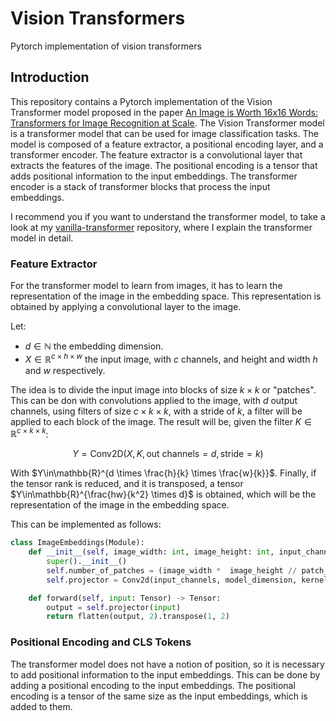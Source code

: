 # Vision Transformers
Pytorch implementation of vision transformers


## Introduction

This repository contains a Pytorch implementation of the Vision Transformer model proposed in the paper [An Image is Worth 16x16 Words: Transformers for Image Recognition at Scale](https://arxiv.org/abs/2010.11929). The Vision Transformer model is a transformer model that can be used for image classification tasks. The model is composed of a feature extractor, a positional encoding layer, and a transformer encoder. The feature extractor is a convolutional layer that extracts the features of the image. The positional encoding is a tensor that adds positional information to the input embeddings. The transformer encoder is a stack of transformer blocks that process the input embeddings.

I recommend you if you want to understand the transformer model, to take a look at my [vanilla-transformer](https://github.com/mr-raccoon-97/vanilla-transformer) repository, where I explain the transformer model in detail.



### Feature Extractor

For the transformer model to learn from images, it has to learn the representation of the image in the embedding space. This representation is obtained by applying a convolutional layer to the image.

Let:
- $d\in\mathbb{N}$ the embedding dimension.
- $X\in\mathbb{R}^{c \times h \times w}$ the input image, with $c$ channels, and height and width $h$ and $w$ respectively.

The idea is to divide the input image into blocks of size $k \times k$ or "patches". This can be don with convolutions applied to the image, with $d$ output channels, using filters of size $c \times k \times k$, with a stride of $k$, a filter will be applied to each block of the image. The result will be, given the filter $K\in\mathbb{R}^{c \times k \times k}$:

$$Y = \text{Conv2D}(X, K, \text{out channels}=d,\text{stride}=k)$$

With $Y\in\mathbb{R}^{d \times \frac{h}{k} \times \frac{w}{k}}$. Finally, if the tensor rank is reduced, and it is transposed, a tensor $Y\in\mathbb{R}^{\frac{hw}{k^2} \times d}$ is obtained, which will be the representation of the image in the embedding space.

This can be implemented as follows:

```python
class ImageEmbeddings(Module):
    def __init__(self, image_width: int, image_height: int, input_channels: int, patch_size: int, model_dimension: int):
        super().__init__()
        self.number_of_patches = (image_width *  image_height // patch_size) ** 2        
        self.projector = Conv2d(input_channels, model_dimension, kernel_size=patch_size, stride=patch_size)

    def forward(self, input: Tensor) -> Tensor:
        output = self.projector(input)
        return flatten(output, 2).transpose(1, 2)
```

### Positional Encoding and CLS Tokens

The transformer model does not have a notion of position, so it is necessary to add positional information to the input embeddings. This can be done by adding a positional encoding to the input embeddings. The positional encoding is a tensor of the same size as the input embeddings, which is added to them. 
